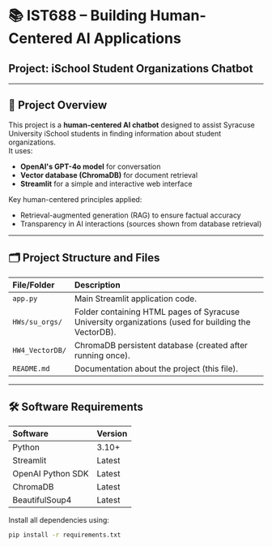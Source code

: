 # 📚 IST688 – Building Human-Centered AI Applications
## Project: iSchool Student Organizations Chatbot

---

## 📝 Project Overview

This project is a **human-centered AI chatbot** designed to assist Syracuse University iSchool students in finding information about student organizations.  
It uses:
- **OpenAI's GPT-4o model** for conversation
- **Vector database (ChromaDB)** for document retrieval
- **Streamlit** for a simple and interactive web interface

Key human-centered principles applied:
- Retrieval-augmented generation (RAG) to ensure factual accuracy  
- Transparency in AI interactions (sources shown from database retrieval)

---

## 🗂️ Project Structure and Files

| File/Folder | Description |
|:------------|:------------|
| `app.py` | Main Streamlit application code. |
| `HWs/su_orgs/` | Folder containing HTML pages of Syracuse University organizations (used for building the VectorDB). |
| `HW4_VectorDB/` | ChromaDB persistent database (created after running once). |
| `README.md` | Documentation about the project (this file). |

---

## 🛠️ Software Requirements

| Software | Version |
|:---------|:--------|
| Python | 3.10+ |
| Streamlit | Latest |
| OpenAI Python SDK | Latest |
| ChromaDB | Latest |
| BeautifulSoup4 | Latest |

Install all dependencies using:

```bash
pip install -r requirements.txt
